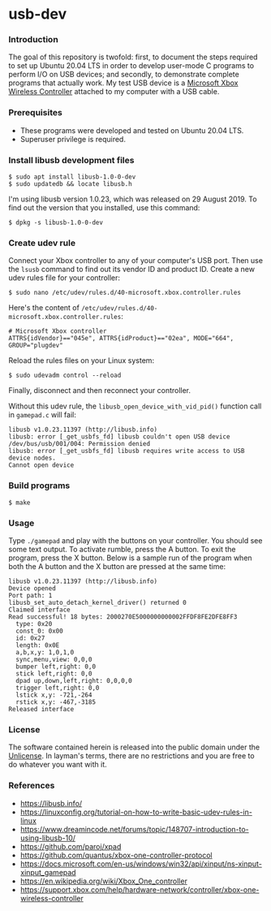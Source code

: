 # usb-dev

### Introduction
The goal of this repository is twofold: first, to document the steps required
to set up Ubuntu 20.04 LTS in order to develop user-mode C programs to
perform I/O on USB devices; and secondly, to demonstrate complete
programs that actually work. My test USB device is a [Microsoft Xbox
Wireless Controller](https://en.wikipedia.org/wiki/Xbox_Wireless_Controller)
attached to my computer with a USB cable.

### Prerequisites
- These programs were developed and tested on Ubuntu 20.04 LTS.
- Superuser privilege is required.

### Install libusb development files
```
$ sudo apt install libusb-1.0-0-dev
$ sudo updatedb && locate libusb.h
```

I'm using libusb version 1.0.23, which was released on 29 August 2019.
To find out the version that you installed, use this command:
```
$ dpkg -s libusb-1.0-0-dev
```

### Create udev rule
Connect your Xbox controller to any of your computer's USB port. Then use
the `lsusb` command to find out its vendor ID and product ID. Create a
new udev rules file for your controller:
```
$ sudo nano /etc/udev/rules.d/40-microsoft.xbox.controller.rules
```

Here's the content of `/etc/udev/rules.d/40-microsoft.xbox.controller.rules`:
```
# Microsoft Xbox controller
ATTRS{idVendor}=="045e", ATTRS{idProduct}=="02ea", MODE="664", GROUP="plugdev"
```

Reload the rules files on your Linux system:
```
$ sudo udevadm control --reload
```

Finally, disconnect and then reconnect your controller.

Without this udev rule, the `libusb_open_device_with_vid_pid()` function
call in `gamepad.c` will fail:
```
libusb v1.0.23.11397 (http://libusb.info)
libusb: error [_get_usbfs_fd] libusb couldn't open USB device /dev/bus/usb/001/004: Permission denied
libusb: error [_get_usbfs_fd] libusb requires write access to USB device nodes.
Cannot open device
```

### Build programs
```
$ make
```

### Usage
Type `./gamepad` and play with the buttons on your controller. You should
see some text output. To activate rumble, press the A button. To exit
the program, press the X button. Below is a sample run of the program
when both the A button and the X button are pressed at the same time:
```
libusb v1.0.23.11397 (http://libusb.info)
Device opened
Port path: 1
libusb_set_auto_detach_kernel_driver() returned 0
Claimed interface
Read successful! 18 bytes: 2000270E5000000000002FFDF8FE2DFE8FF3
  type: 0x20
  const_0: 0x00
  id: 0x27
  length: 0x0E
  a,b,x,y: 1,0,1,0
  sync,menu,view: 0,0,0
  bumper left,right: 0,0
  stick left,right: 0,0
  dpad up,down,left,right: 0,0,0,0
  trigger left,right: 0,0
  lstick x,y: -721,-264
  rstick x,y: -467,-3185
Released interface
```

### License
The software contained herein is released into the public domain under the
[Unlicense](https://unlicense.org/). In layman's terms, there are no
restrictions and you are free to do whatever you want with it.

### References
- https://libusb.info/
- https://linuxconfig.org/tutorial-on-how-to-write-basic-udev-rules-in-linux
- https://www.dreamincode.net/forums/topic/148707-introduction-to-using-libusb-10/
- https://github.com/paroj/xpad
- https://github.com/quantus/xbox-one-controller-protocol
- https://docs.microsoft.com/en-us/windows/win32/api/xinput/ns-xinput-xinput_gamepad
- https://en.wikipedia.org/wiki/Xbox_One_controller
- https://support.xbox.com/help/hardware-network/controller/xbox-one-wireless-controller
